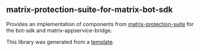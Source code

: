 ## matrix-protection-suite-for-matrix-bot-sdk

Provides an implementation of components from [matrix-protection-suite](https://github.com/Gnuxie/matrix-protection-suite)
for the bot-sdk and matrix-appservice-bridge.

This library was generated from a [template](https://github.com/alioguzhan/typescript-library-template).
